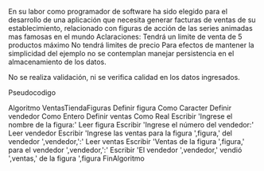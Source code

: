 En su labor como programador de software ha sido elegido para el desarrollo de una aplicación que necesita generar facturas de ventas de su establecimiento, relacionado con figuras de acción de las series animadas mas famosas en el mundo 
Aclaraciones: 
Tendrá un limite de venta de 5 productos máximo 
No tendrá limites de precio 
Para efectos de mantener la simplicidad del ejemplo no se contemplan manejar persistencia 
en el almacenamiento de los datos. 

No se realiza validación, ni se verifica calidad en los datos ingresados.


Pseudocodigo


Algoritmo VentasTiendaFiguras
Definir figura Como Caracter
Definir vendedor Como Entero
Definir ventas Como Real
Escribir 'Ingrese el nombre de la figura:'
Leer figura
Escribir 'Ingrese el número del vendedor:'
Leer vendedor
Escribir 'Ingrese las ventas para la figura ',figura,' del vendedor ',vendedor,':'
Leer ventas
Escribir 'Ventas de la figura ',figura,' para el vendedor ',vendedor,':'
Escribir 'El vendedor ',vendedor,' vendió ',ventas,' de la figura ',figura
FinAlgoritmo
